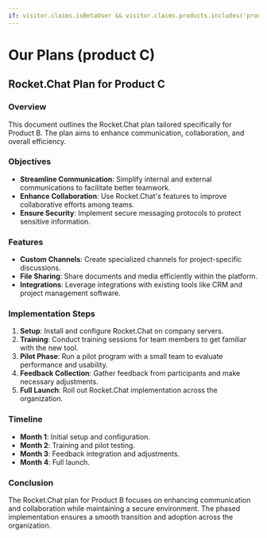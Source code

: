 ```yaml
---
if: visitor.claims.isBetaUser && visitor.claims.products.includes('product C')
---
```


# Our Plans (product C)

## Rocket.Chat Plan for Product C

### Overview

This document outlines the Rocket.Chat plan tailored specifically for Product B. The plan aims to enhance communication, collaboration, and overall efficiency.

### Objectives

* **Streamline Communication**: Simplify internal and external communications to facilitate better teamwork.
* **Enhance Collaboration**: Use Rocket.Chat's features to improve collaborative efforts among teams.
* **Ensure Security**: Implement secure messaging protocols to protect sensitive information.

### Features

* **Custom Channels**: Create specialized channels for project-specific discussions.
* **File Sharing**: Share documents and media efficiently within the platform.
* **Integrations**: Leverage integrations with existing tools like CRM and project management software.

### Implementation Steps

1. **Setup**: Install and configure Rocket.Chat on company servers.
2. **Training**: Conduct training sessions for team members to get familiar with the new tool.
3. **Pilot Phase**: Run a pilot program with a small team to evaluate performance and usability.
4. **Feedback Collection**: Gather feedback from participants and make necessary adjustments.
5. **Full Launch**: Roll out Rocket.Chat implementation across the organization.

### Timeline

* **Month 1**: Initial setup and configuration.
* **Month 2**: Training and pilot testing.
* **Month 3**: Feedback integration and adjustments.
* **Month 4**: Full launch.

### Conclusion

The Rocket.Chat plan for Product B focuses on enhancing communication and collaboration while maintaining a secure environment. The phased implementation ensures a smooth transition and adoption across the organization.
